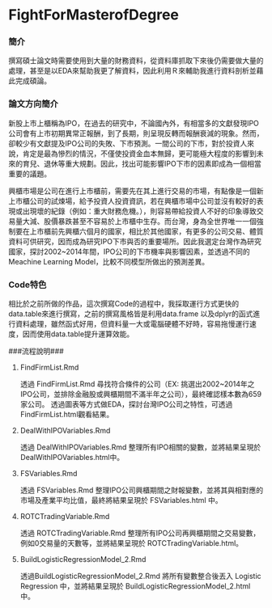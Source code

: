 # FightForMasterofDegree

### 簡介 ###
撰寫碩士論文時需要使用到大量的財務資料，從資料庫抓取下來後仍需要做大量的處理，甚至是以EDA來幫助我更了解資料，因此利用Ｒ來輔助我進行資料剖析並藉此完成碩論。

### 論文方向簡介 ###
新股上市上櫃稱為IPO，在過去的研究中，不論國內外，有相當多的文獻發現IPO公司會有上市初期異常正報酬，到了長期，則呈現反轉而報酬衰減的現象。然而，卻較少有文獻提及IPO公司的失敗、下市預測。一間公司的下市，對於投資人來說，肯定是最為慘烈的情況，不僅使投資金血本無歸，更可能極大程度的影響到未來的育兒、退休等重大規劃。因此，找出可能影響IPO下市的因素即成為一個相當重要的議題。

興櫃市場是公司在進行上市櫃前，需要先在其上進行交易的市場，有點像是一個新上市櫃公司的試煉場，給予投資人投資資訊，若在興櫃市場中公司並沒有較好的表現或出現壞的紀錄（例如：重大財務危機。），則容易帶給投資人不好的印象導致交易量大減、股價暴跌甚至不容易於上市櫃中生存。而台灣，身為全世界唯一一個強制要在上市櫃前先興櫃六個月的國家，相比於其他國家，有更多的公司交易、體質資料可供研究，因而成為研究IPO下市與否的重要場所。因此我選定台灣作為研究國家，探討2002~2014年間，IPO公司的下市機率與影響因素，並透過不同的Meachine Learning Model，比較不同模型所做出的預測差異。
  
### Code特色 ###
  相比於之前所做的作品，這次撰寫Code的過程中，我採取運行方式更快的data.table來進行撰寫，之前的撰寫風格皆是利用data.frame 以及dplyr的函式進行資料處理，雖然函式好用，但資料量一大或電腦硬體不好時，容易拖慢運行速度，因而使用data.table提升運算效能。
  
###流程說明###

1. FindFirmList.Rmd

	透過 FindFirmList.Rmd 尋找符合條件的公司（EX: 挑選出2002~2014年之IPO公司，並排除金融股或興櫃期間不滿半年之公司），最終確認樣本數為659家公司。
	透過圖表等方式做EDA，探討台灣IPO公司之特性，可透過FindFirmList.html觀看結果。

2. DealWithIPOVariables.Rmd

	透過 DealWithIPOVariables.Rmd 整理所有IPO相關的變數，並將結果呈現於DealWithIPOVariables.html中。

3. FSVariables.Rmd

	透過 FSVariables.Rmd 整理IPO公司興櫃期間之財報變數，並將其與相對應的市場及產業平均比值，最終將結果呈現於 FSVariables.html 中。

4. ROTCTradingVariable.Rmd

	透過 ROTCTradingVariable.Rmd 整理所有IPO公司再興櫃期間之交易變數，例如0交易量的天數等，並將結果呈現於 ROTCTradingVariable.html。

5. BuildLogisticRegressionModel_2.Rmd

	透過BuildLogisticRegressionModel_2.Rmd 將所有變數整合後丟入 Logistic Regression 中，並將結果呈現於 BuildLogisticRegressionModel_2.html 中。
